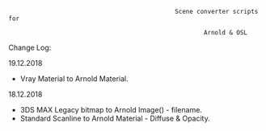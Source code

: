                           
                          
                                                  Scene converter scripts for
                                                           
                                                          Arnold & OSL
                                                          

Change Log:

19.12.2018

- Vray Material to Arnold Material.

18.12.2018

- 3DS MAX Legacy bitmap to Arnold Image() - filename.
- Standard Scanline to Arnold Material - Diffuse & Opacity.

